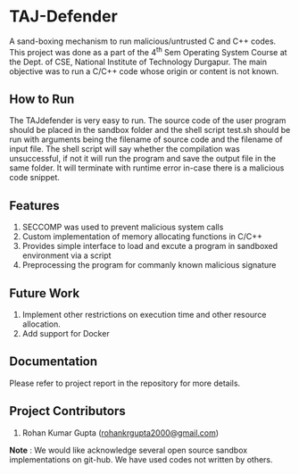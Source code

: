 TAJ-Defender
============

A sand-boxing mechanism to run malicious/untrusted C and C++ codes. This project was done as a part of the 4<sup>th</sup> Sem Operating System Course at the Dept. of CSE, National Institute of Technology Durgapur. The main objective was to run a C/C++ code whose origin or content is not known.

How to Run
----------

The TAJdefender is very easy to run. The source code of the user program should be placed in the sandbox folder and the shell script test.sh should be run with arguments being the filename of source code and the filename of input file. The shell script will say whether the compilation was unsuccessful, if not it will run the program and save the output file in the same folder. It will terminate with runtime error in-case there is a malicious code snippet.

Features
--------

1. SECCOMP was used to prevent malicious system calls
2. Custom implementation of memory allocating functions in C/C++
3. Provides simple interface to load and excute a program in sandboxed environment via a script
4. Preprocessing the program for commanly known malicious signature

Future Work
-----------

1. Implement other restrictions on execution time and other resource allocation.
2. Add support for Docker

Documentation
-------------

Please refer to project report in the repository for more details.

Project Contributors
--------------------

1. Rohan Kumar Gupta (rohankrgupta2000@gmail.com)

**Note** : We would like acknowledge several open source sandbox implementations on git-hub. We have used codes not written by others.
